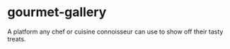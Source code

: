 # gourmet-gallery
A platform any chef or cuisine connoisseur can use to show off their tasty treats.
